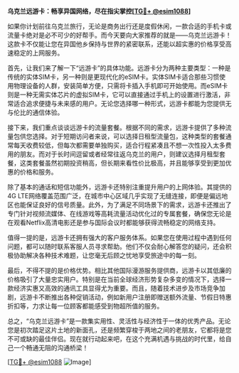 **乌克兰远游卡：畅享异国网络，尽在指尖掌控[[TG💪+ @esim1088](https://t.me/s/esim1088)]**

如果你计划前往乌克兰旅行，无论是商务出行还是度假休闲，一款合适的手机卡或流量卡绝对是必不可少的好帮手。而今天要向大家推荐的就是——乌克兰远游卡！这款卡不仅能让您在异国他乡保持与世界的紧密联系，还能以超实惠的价格享受高速稳定的上网服务。

首先，让我们来了解一下“远游卡”的具体功能。远游卡分为两种主要类型：一种是传统的实体SIM卡，另一种则是更现代化的eSIM卡。实体SIM卡适合那些习惯使用物理设备的人群，安装简单方便，只需将卡插入手机即可开始使用。而eSIM卡则是一种无需实体芯片的虚拟SIM卡，它可以直接通过手机上的设置进行激活，非常适合追求便捷与未来感的用户。无论您选择哪一种形式，远游卡都能为您提供无与伦比的通信体验。

接下来，我们重点谈谈远游卡的流量套餐。根据不同的需求，远游卡提供了多种流量包供您选择。对于短期访问者来说，可以选择日租型流量包，这种类型的套餐通常每天收费较低，但每次都需要单独购买，适合行程紧凑且不想一次性投入太多费用的朋友。而对于长时间逗留或者经常往返乌克兰的用户，则建议选择月租型套餐，这类套餐虽然初期投资稍高，但长期来看性价比极高，并且能够享受到更加优惠的价格和服务。

除了基本的通话和短信功能外，远游卡还特别注重提升用户的上网体验。其提供的4G LTE网络覆盖范围广泛，在城市中心区域几乎实现了无缝连接，即便是偏远地区也能保证良好的信号质量。此外，为了满足不同场景下的需求，远游卡还推出了专门针对视频流媒体、在线游戏等高耗流量活动优化过的专属套餐，确保您无论是在观看Netflix高清电影还是参与国际会议时都能够获得流畅稳定的网络支持。

值得一提的是，远游卡还拥有强大的客户服务体系。如果您在使用过程中遇到任何问题，都可以随时联系客服人员寻求帮助。他们不仅会耐心解答您的疑问，还会积极协助解决各种技术难题，让您毫无后顾之忧地享受旅途中的每一刻。

最后，不得不提的是价格优势。相比其他国际漫游服务提供商，远游卡以其低廉的价格吸引了大量忠实用户。特别是在当前全球经济形势复杂多变的情况下，选择一款经济实惠又高效的通讯工具显得尤为重要。而且，随着技术进步及市场竞争加剧，远游卡不断推出各种促销活动，例如新用户注册即赠送额外流量、节假日特惠折扣等，力求让每一位顾客都能感受到物超所值的服务。

总之，“乌克兰远游卡”是一款集实用性、灵活性与经济性于一体的优秀产品。无论您是初次踏足这片土地的新面孔，还是频繁穿梭于两地之间的老朋友，它都将是您不可或缺的最佳伴侣。现在就行动起来吧，在这个充满机遇与挑战的时代里，给自己一个畅通无阻的沟通桥梁！

[[TG💪+ @esim1088](https://t.me/s/esim1088) ![Image](https://i.postimg.cc/4NQfJmqS/Snipaste-2025-05-13-00-14-12.png)]